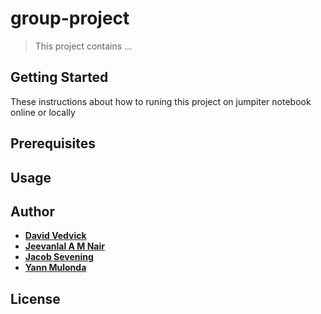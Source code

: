 # group-project
> This project contains ...
> 

## Getting Started

These instructions about how to runing this project on jumpiter notebook online or locally 



## Prerequisites


## Usage


## Author

* **[David Vedvick](https://github.com/danrien)**
* **[Jeevanlal A M Nair](https://github.com/jeevanlalam)**
* **[Jacob Sevening](https://www.linkedin.com/in/jacob-sevening-680135125/)**
* **[Yann Mulonda](https://github.com/YannMjl)**

## License
